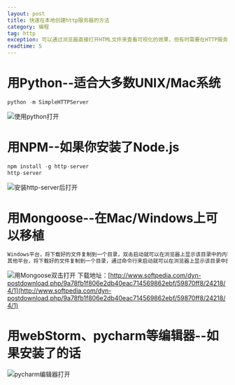 ```yaml
---
layout: post
title: 快速在本地创建http服务器的方法
category: 编程
tag: http
exception: 可以通过浏览器直接打开HTML文件来查看可视化的效果，但有时需要在HTTP服务器上打开才能正常显示（文件相互链接的原因），下面几种方法可以快速的实现。
readtime: 5
---
```


# 用Python--适合大多数UNIX/Mac系统
```javascript
python -m SimpleHTTPServer
```
![使用python打开](https://yzsunlei.b0.upaiyun.com/2018/20170806202557.png)

# 用NPM--如果你安装了Node.js
```javascript
npm install -g http-server
http-server
```
![安装http-server后打开](https://yzsunlei.b0.upaiyun.com/2018/20170806202825.png)

# 用Mongoose--在Mac/Windows上可以移植
```javascript
Windows平台，将下载好的文件复制到一个目录，双击启动就可以在浏览器上显示该目录中的内容
其他平台，将下载好的文件复制到一个目录，通过命令行来启动就可以在浏览器上显示该目录中的内容
```
![用Mongoose双击打开](https://yzsunlei.b0.upaiyun.com/2018/20170806203813.png)
下载地址：[http://www.softpedia.com/dyn-postdownload.php/9a78fb1f806e2db40eac714569862ebf/59870ff8/24218/4/1](http://www.softpedia.com/dyn-postdownload.php/9a78fb1f806e2db40eac714569862ebf/59870ff8/24218/4/1)

# 用webStorm、pycharm等编辑器--如果安装了的话
![pycharm编辑器打开](https://yzsunlei.b0.upaiyun.com/2018/20170806203258.png)
